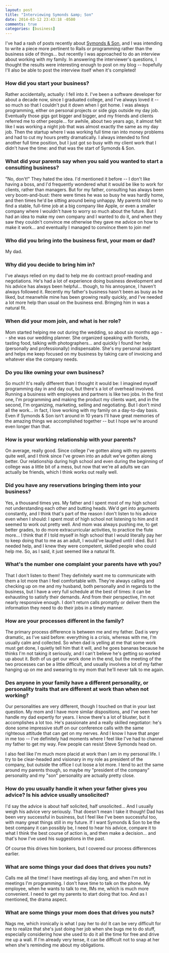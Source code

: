 ```yaml
---
layout: post
title: "Interviewing Symonds &amp; Son"
date: 2014-03-12 23:43:18 -0500
comments: true
categories: [business]
---
```

I've had a rash of posts recently about [Symonds &amp; Son](http://symondsandson.com), and I was intending to write a piece more pertinent to Rails or programming rather than the business side of things... but recently I was approached to do an interview about working with my family. In answering the interviewer's questions, I thought the results were interesting enough to post on my blog -- hopefully I'll also be able to post the interview itself when it's completed!

<!-- more -->

### How did you start your business?

Rather accidentally, actually: I fell into it. I've been a software developer for about a decade now, since I graduated college, and I've always loved it -- so much so that I couldn't put it down when I got home. I was always programming, either on personal projects or side gigs outside my day job. Eventually those gigs got bigger and bigger, and my friends and clients referred me to other people... for awhile, about two years ago, it almost felt like I was working a night job that was almost exactly the same as my day job. Then the startup where I was working full time ran into money problems and had to cut my hours pretty dramatically. I always intended to find another full time position, but I just got so busy with my client work that I didn't have the time: and that was the start of Symonds & Son.

### What did your parents say when you said you wanted to start a consulting business?

"No, don't!" They hated the idea. I'd mentioned it before -- I don't like having a boss, and I'd frequently wondered what it would be like to work for clients, rather than managers. But for my father, consulting has always been very boom-and-bust: there were times he was so busy he was hardly home, and then times he'd be sitting around being unhappy. My parents told me to find a stable, full-time job at a big company like Apple, or even a smaller company where I wouldn't have to worry so much about the future. But I had an idea to make my own company and I wanted to do it, and when they saw they couldn't convince me otherwise they gave me advice on how to make it work... and eventually I managed to convince them to join me!

### Who did you bring into the business first, your mom or dad?

My dad.

### Why did you decide to bring him in?

I've always relied on my dad to help me do contract proof-reading and negotiations. He's had a lot of experience doing business development and his advice has always been helpful... though, to his annoyance, I haven't always followed it. Recently my father's business hasn't been as busy as he liked, but meanwhile mine has been growing really quickly, and I've needed a lot more help than usual on the business end. Bringing him in was a natural fit.

### When did your mom join, and what is her role?

Mom started helping me out during the wedding, so about six months ago -- she was our wedding planner. She organized speaking with florists, tasting food, talking with photographers... and quickly I found her help (personally and professionally) indispensable. She's my personal assistant and helps me keep focused on my business by taking care of invoicing and whatever else the company needs.

### Do you like owning your own business?

So much! It's really different than I thought it would be: I imagined myself programming day in and day out, but there's a lot of overhead involved. Running a business with employees and partners is like two jobs. In the first one, I'm programming and making the product my clients want, and in the second, I'm organizing, marketing, selling and negotiating. But I don't mind all the work... in fact, I love working with my family on a day-to-day basis. Even if Symonds & Son isn't around in 10 years I'll have great memories of the amazing things we accomplished together -- but I hope we're around even longer than that.

### How is your working relationship with your parents?

On average, really good. Since college I've gotten along with my parents quite well, and I think since I've grown into an adult we've gotten along better. Our relationship during high school and even during the beginning of college was a little bit of a mess, but now that we're all adults we can actually be friends, which I think works out really well.

### Did you have any reservations bringing them into your business?

Yes, a thousand times yes. My father and I spent most of my high school not understanding each other and butting heads. We'd get into arguments constantly, and I think that's part of the reason I don't listen to his advice even when I should: I spent most of high school not listening to him and it seemed to work out pretty well. And mom was always pushing me, to get better grades, to do more extracurricular activities, to practice the flute more... I think that if I told myself in high school that I would literally pay her to keep doing that to me as an adult, I would've laughed until I died. But I needed help, and I knew they were competent, skilled people who could help me. So, as I said, it just seemed like a natural fit.

### What's the number one complaint your parents have wth you?

That I don't listen to them! They definitely want me to communicate with them a lot more than I feel comfortable with. They're always calling and checking up on me and my husband, both personally and in regards to the business, but I have a very full schedule at the best of times: it can be exhausting to satisfy their demands. And from their perspective, I'm not nearly responsive enough. I don't return calls promptly or deliver them the information they need to do their jobs in a timely manner.

### How are your processes different in the family?

The primary process difference is between me and my father. Dad is very dramatic, as I've said before: everything is a crisis, whereas with me, I'm usually calm and collected. So when dad is yelling at me that some work must get done, I quietly tell him that it will, and he goes bananas because he thinks I'm not taking it seriously, and I can't believe he's getting so worked up about it. Both of us get our work done in the end, but the meeting of the two processes can be a little difficult, and usually involves a lot of my father hanging up on me and swearing to my mom that he'll never talk to me again.

### Des anyone in your family have a different personality, or personality traits that are different at work than when not working?

Our personalities are very different, though I touched on that in your last question. My mom and I have more similar dispositions, and I've seen her handle my dad expertly for years. I know there's a lot of bluster, but it accomplishes a lot too. He's passionate and a really skilled negotiator: he's done some impressive stuff on our conference calls with the same righteous attitude that can get on my nerves. And I know I have that anger in me too -- I've definitely had moments where I feel like I've had to channel my father to get my way. Few people can resist Steve Symonds head on.

I also feel like I'm much more placid at work than I am in my personal life. I try to be clear-headed and visionary in my role as president of the company, but outside the office I cut loose a lot more. I tend to act the same around my parents though, so maybe my "president of the company" personality and my "son" personality are actually pretty close.

### How do you usually handle it when your father gives you advice? Is his advice usually unsolicited?

I'd say the advice is about half solicited, half unsolicited... And I usually weigh his advice very seriously. That doesn't mean I take it though! Dad has been very successful in business, but I feel like I've been successful too, with many great things still in my future. If I want Symonds & Son to be the best company it can possibly be, I need to hear his advice, compare it to what I think the best course of action is, and then make a decision... and that's how I've used his suggestions in the past.

Of course this drives him bonkers, but I covered our process differences earlier.

### What are some things your dad does that drives you nuts?

Calls me all the time! I have meetings all day long, and when I'm not in meetings I'm programming. I don't have time to talk on the phone. My employee, when he wants to talk to me, IMs me, which is much more convenient. I need to get my parents to start doing that too. And as I mentioned, the drama aspect.

### What are some things your mom does that drives you nuts?

Nags me, which ironically is what I pay her to do! It can be very difficult for me to realize that she's just doing her job when she bugs me to do stuff, especially considering how she used to do it all the time for free and drive me up a wall. If I'm already very tense, it can be difficult not to snap at her when she's reminding me about my obligations.
